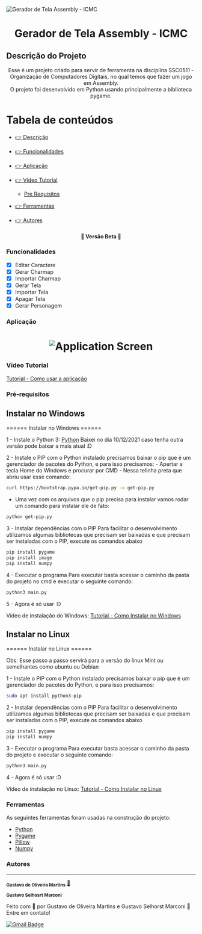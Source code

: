 ![Gerador de Tela Assembly - ICMC](https://upload.wikimedia.org/wikipedia/commons/thumb/c/c9/Webysther_20170627_-_Logo_ICMC-USP.svg/1200px-Webysther_20170627_-_Logo_ICMC-USP.svg.png)

<h1 align="center">Gerador de Tela Assembly - ICMC</h1>

## Descrição do Projeto

<p align="center">Esse é um projeto criado para servir de ferramenta na disciplina SSC0511 - Organização de Computadores Digitais, no qual temos que fazer um jogo em Assembly.<br>O projeto foi desenvolvido em Python usando principalmente a biblioteca pygame.</p>

# Tabela de conteúdos

<!--ts-->

- [👉 Descrição](#Descrição-do-Projeto)
- [👉 Funcionalidades](#Funcionalidades)
- [👉 Aplicação](#Aplicação)
- [👉 Vídeo Tutorial](#Vídeo-Tutorial)
  - [Pre Requisitos](#Pré-requisitos)
- [👉 Ferramentas](#Ferramentas)
- [👉 Autores](#Autores)

  <!--te-->

<h4 align="center"> 
	🚧  Versão Beta  🚧
</h4>

### Funcionalidades

- [x] Editar Caractere
- [x] Gerar Charmap
- [x] Importar Charmap
- [x] Gerar Tela
- [x] Importar Tela
- [x] Apagar Tela
- [x] Gerar Personagem

### Aplicação

<h1 align="center">
  <img alt="Application Screen" title="#Application Screen" src="https://i.imgur.com/HKgMqQT.png" />
</h1>

### Vídeo Tutorial

[Tutorial - Como usar a aplicação](https://youtu.be/vvJzQRh8cuU)

### Pré-requisitos

<h2> Instalar no Windows </h2>
====== Instalar no Windows ======

1 - Instale o Python 3:
[Python](https://www.python.org/ftp/python/3.10.1/Python-3.10.1.tar.xz)
Baixei no dia 10/12/2021 caso tenha outra versão pode baixar a mais atual :D

2 - Instale o PIP
com o Python instalado precisamos baixar o pip que é um gerenciador de pacotes do Python, e para isso precisamos: - Apertar a tecla Home do Windows e procurar por CMD - Nessa telinha preta que abriu usar esse comando:

```bash
curl https://bootstrap.pypa.io/get-pip.py -o get-pip.py
```

- Uma vez com os arquivos que o pip precisa para instalar vamos rodar um comando para instalar ele de fato:

```bash
python get-pip.py
```

3 - Instalar dependências com o PIP
Para facilitar o desenvolvimento utilizamos algumas bibliotecas que precisam ser baixadas e que precisam ser instaladas com o PIP, execute os comandos abaixo

```bash
pip install pygame
pip install image
pip install numpy
```

4 - Executar o programa
Para executar basta acessar o caminho da pasta do projeto no cmd e executar o seguinte comando:

```bash
python3 main.py
```

5 - Agora é só usar :D

Vídeo de instalação do Windows:
[Tutorial - Como Instalar no Windows](https://youtu.be/LrDKQ516Ew0)<br>

<h2> Instalar no Linux </h2>
====== Instalar no Linux ======

Obs: Esse passo a passo servirá para a versão do linux Mint ou semelhantes como ubuntu ou Debian

1 - Instale o PIP
com o Python instalado precisamos baixar o pip que é um gerenciador de pacotes do Python, e para isso precisamos:

```bash
sudo apt install python3-pip
```

2 - Instalar dependências com o PIP
Para facilitar o desenvolvimento utilizamos algumas bibliotecas que precisam ser baixadas e que precisam ser instaladas com o PIP, execute os comandos abaixo

```bash
pip install pygame
pip install numpy
```

3 - Executar o programa
Para executar basta acessar o caminho da pasta do projeto e executar o seguinte comando:

```bash
python3 main.py
```

4 - Agora é só usar :D

Vídeo de instalação no Linux:
[Tutorial - Como Instalar no Linux](https://youtu.be/hdT6XAhFqLY)

### Ferramentas

As seguintes ferramentas foram usadas na construção do projeto:

- [Python](https://www.python.org/)
- [Pygame](https://www.pygame.org/)
- [Pillow](https://pillow.readthedocs.io/)
- [Numpy](https://numpy.org/)

### Autores

---

<sub><b>Gustavo de Oliveira Martins</b></sub></a> <a href="https://github.com/GustavoOM" title="ICMC USP">🐷</a>

<sub><b>Gustavo Selhosrt Marconi</b></sub></a> <a href="https://github.com/GustavoSelhorstMarconi"></a>

Feito com 💛 por Gustavo de Oliveira Martins e Gustavo Selhorst Marconi 🥨 Entre em contato!

[![Gmail Badge](https://img.shields.io/badge/-gustavo_martins@usp.br-c14438?style=flat-square&logo=Gmail&logoColor=white&link=mailto:gustavo_martins@usp.br)](mailto:gustavo_martins@usp.br)
